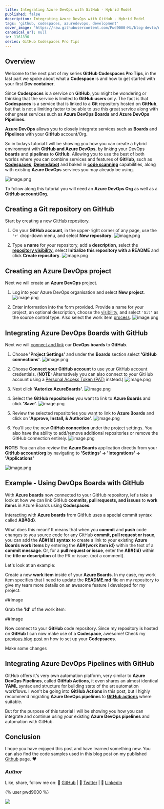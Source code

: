 ```yaml
---
title: Integrating Azure DevOps with GitHub - Hybrid Model
published: false
description: Integrating Azure DevOps with GitHub - Hybrid Model
tags: 'github, codespaces, azuredevops, development'
cover_image: 'https://raw.githubusercontent.com/Pwd9000-ML/blog-devto/main/posts/2022-GitHub-Codespaces-ado/assets/main01.png'
canonical_url: null
id: 1161896
series: GitHub Codespaces Pro Tips
---
```


## Overview

Welcome to the next part of my series **GitHub Codespaces Pro Tips**, in the last part we spoke about what a **Codespace** is and how to get started with your first **Dev container**.

Since **Codespaces** is a service on **GitHub**, you might be wondering or thinking that the service is limited to **GitHub users** only. The fact is that **Codespaces** is a service that is linked to a **Git** repository hosted on **GitHub**, but that is not a limiting factor to be able to use this great service along with other great services such as **Azure DevOps Boards** and **Azure DevOps Pipelines**.

**Azure DevOps** allows you to closely integrate services such as **Boards** and **Pipelines** with your **GitHub** account/Org.

So in todays tutorial I will be showing you how you can create a hybrid environment with **GitHub and Azure DevOps**, by linking your DevOps **boards** and **pipelines** to **GitHub**. Allowing you to use the best of both worlds where you can combine services and features of **GitHub**, such as **[Codespaces](https://docs.github.com/en/codespaces)**, **[Dependabot](https://docs.github.com/en/code-security/dependabot/dependabot-version-updates/configuring-dependabot-version-updates)** and baked in **[code scanning](https://docs.github.com/en/enterprise-server@3.3/code-security/code-scanning/automatically-scanning-your-code-for-vulnerabilities-and-errors/about-code-scanning-with-codeql)** capabilities, along with existing **Azure DevOps** services you may already be using.

![image.png](https://raw.githubusercontent.com/Pwd9000-ML/blog-devto/main/posts/2022-GitHub-Codespaces-ado/assets/diag02.png)

To follow along this tutorial you will need an **Azure DevOps Org** as well as a **GitHub account/Org**.

## Creating a Git repository on GitHub

Start by creating a new [GitHub repository](https://docs.github.com/en/get-started/quickstart/create-a-repo).

1. On your **GitHub account**, in the upper-right corner of any page, use the `'+'` drop-down menu, and select **New repository**. ![image.png](https://raw.githubusercontent.com/Pwd9000-ML/blog-devto/main/posts/2022-GitHub-Codespaces-ado/assets/ghrepo001.png)

2. Type a **name** for your repository, add a **description**, select the **[repository visibility](https://docs.github.com/en/repositories/creating-and-managing-repositories/about-repositories#about-repository-visibility)**, select **Initialize this repository with a README** and click **Create repository**. ![image.png](https://raw.githubusercontent.com/Pwd9000-ML/blog-devto/main/posts/2022-GitHub-Codespaces-ado/assets/ghrepo002.png)

## Creating an Azure DevOps project

Next we will create an **Azure DevOps** project.

1. Log into your Azure DevOps organisation and select **New project**. ![image.png](https://raw.githubusercontent.com/Pwd9000-ML/blog-devto/main/posts/2022-GitHub-Codespaces-ado/assets/proj01.png)

2. Enter information into the form provided. Provide a name for your project, an optional description, choose the [visibility](https://docs.microsoft.com/en-us/azure/devops/repos/tfvc/comparison-git-tfvc?view=azure-devops), and select `'Git'` as the source control type. Also select the work item [process](https://docs.microsoft.com/en-us/azure/devops/boards/work-items/guidance/choose-process?view=azure-devops&tabs=agile-process). ![image.png](https://raw.githubusercontent.com/Pwd9000-ML/blog-devto/main/posts/2022-GitHub-Codespaces-ado/assets/proj02.png)

## Integrating Azure DevOps Boards with GitHub

Next we will [connect and link](https://docs.microsoft.com/en-us/azure/devops/boards/github/connect-to-github?view=azure-devops) our **DevOps boards** to **GitHub**.

1. Choose **'Project Settings'** and under the **Boards** section select **'GitHub connections'**. ![image.png](https://raw.githubusercontent.com/Pwd9000-ML/blog-devto/main/posts/2022-GitHub-Codespaces-ado/assets/proj03.png)

2. Choose **Connect your GitHub account** to use your GitHub account credentials. (**NOTE:** Alternatively you can also connect to your GitHub account using a [Personal Access Token (PAT)](https://docs.microsoft.com/en-us/azure/devops/boards/github/connect-to-github?view=azure-devops#github-pat) instead.) ![image.png](https://raw.githubusercontent.com/Pwd9000-ML/blog-devto/main/posts/2022-GitHub-Codespaces-ado/assets/proj04.png)

3. Next click **'Autorize AzureBoards'**. ![image.png](https://raw.githubusercontent.com/Pwd9000-ML/blog-devto/main/posts/2022-GitHub-Codespaces-ado/assets/proj05.png)

4. Select the **GitHub repositories** you want to link to **Azure Boards** and click **'Save'**. ![image.png](https://raw.githubusercontent.com/Pwd9000-ML/blog-devto/main/posts/2022-GitHub-Codespaces-ado/assets/proj06.png)

5. Review the selected repositories you want to link to **Azure Boards** and click on **'Approve, Install, & Authorize'**. ![image.png](https://raw.githubusercontent.com/Pwd9000-ML/blog-devto/main/posts/2022-GitHub-Codespaces-ado/assets/proj07.png)

6. You'll see the new **GitHub connection** under the project settings. You also have the ability to add/remove additional repositories or remove the GitHub connection entirely. ![image.png](https://raw.githubusercontent.com/Pwd9000-ML/blog-devto/main/posts/2022-GitHub-Codespaces-ado/assets/proj08.png)

**NOTE:** You can also review the **Azure Boards** application directly from your **GitHub account/org** by navigating to **'Settings' -> 'Integrations' -> 'Applications'**

![image.png](https://raw.githubusercontent.com/Pwd9000-ML/blog-devto/main/posts/2022-GitHub-Codespaces-ado/assets/proj09.png)

## Example - Using DevOps Boards with GitHub

With **Azure boards** now connected to your GitHub repository, let's take a look at how we can link GitHub **commits, pull requests, and issues** to **work items** in Azure Boards using **Codespaces**.  

Interacting with **Azure boards** from GitHub uses a special commit syntax called **AB#{Id}**.

What does this mean? It means that when you **commit** and **push** code changes to you source code for any GitHub **commit, pull request or issue**, you can add the **AB#{Id} syntax** to create a link to your existing **Azure Boards work items** by entering the **AB#{work item id}** within the text of a **commit message**. Or, for a **pull request or issue**, enter the **AB#{Id}** within the **title or description** of the PR or issue. (not a comment).  

Let's look at an example:

Create a new **work item** inside of your **Azure Boards**. In my case, my work item specifies that I need to update the **README.md** file on my repository to give my team more details on an awesome feature I developed for my project:  

##Image

Grab the **'Id'** of the work item:  

##Image

Now connect to your **GitHub** code repository. Since my repository is hosted on **GitHub** I can now make use of a **Codespace**, awesome! Check my [previous blog post](https://dev.to/pwd9000/introduction-to-github-codespaces-building-your-first-dev-container-69l) on how to set up your **Codepsaces**.  

Make some changes



## Integrating Azure DevOps Pipelines with GitHub

GitHub offers it's very own automation platform, very similar to **Azure DevOps Pipelines**, called **GitHub Actions**, it even shares an almost identical **YAML** syntax and structure for building state of the art automation workflows. I won't be going into **GitHub Actions** in this post, but I highly recommend migrating **Azure DevOps pipelines** to **[GitHub actions](https://docs.github.com/en/actions)** where suitable.

But for the purpose of this tutorial I will be showing you how you can integrate and continue using your existing **Azure DevOps pipelines** and automation with GitHub.

## Conclusion

I hope you have enjoyed this post and have learned something new. You can also find the code samples used in this blog post on my published [Github](https://github.com/Pwd9000-ML/GitHub-Codespaces-Lab) page. :heart:

### _Author_

Like, share, follow me on: :octopus: [GitHub](https://github.com/Pwd9000-ML) | :penguin: [Twitter](https://twitter.com/pwd9000) | :space_invader: [LinkedIn](https://www.linkedin.com/in/marcel-l-61b0a96b/)

{% user pwd9000 %}

<a href="https://www.buymeacoffee.com/pwd9000"><img src="https://img.buymeacoffee.com/button-api/?text=Buy me a coffee&emoji=&slug=pwd9000&button_colour=FFDD00&font_colour=000000&font_family=Cookie&outline_colour=000000&coffee_colour=ffffff"></a>
